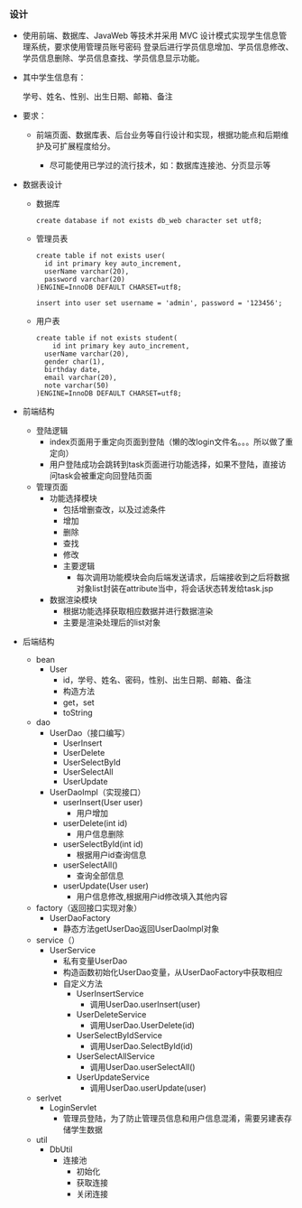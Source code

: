 ### 设计

+ 使用前端、数据库、JavaWeb 等技术并采用 MVC 设计模式实现学生信息管理系统，要求使用管理员账号密码 登录后进行学员信息增加、学员信息修改、学员信息删除、学员信息查找、学员信息显示功能。 

+ 其中学生信息有： 

   学号、姓名、性别、出生日期、邮箱、备注 

+ 要求： 

  + 前端页面、数据库表、后台业务等自行设计和实现，根据功能点和后期维护及可扩展程度给分。 

     + 尽可能使用已学过的流行技术，如：数据库连接池、分页显示等

       

+ 数据表设计

  + 数据库

    ```mysql
    create database if not exists db_web character set utf8;
    ```

    

  + 管理员表

    ```mysql
    create table if not exists user(
      id int primary key auto_increment,
      userName varchar(20),
      password varchar(20)
    )ENGINE=InnoDB DEFAULT CHARSET=utf8;
    
    insert into user set username = 'admin', password = '123456';
    ```

  + 用户表

    ```mysql
    create table if not exists student(
    	id int primary key auto_increment,
      userName varchar(20),
      gender char(1),
      birthday date,
      email varchar(20),
      note varchar(50)
    )ENGINE=InnoDB DEFAULT CHARSET=utf8; 
    ```

    

+ 前端结构
  + 登陆逻辑
    + index页面用于重定向页面到登陆（懒的改login文件名。。。所以做了重定向）
    + 用户登陆成功会跳转到task页面进行功能选择，如果不登陆，直接访问task会被重定向回登陆页面
  + 管理页面
    + 功能选择模块
      + 包括增删查改，以及过滤条件
      + 增加
      + 删除
      + 查找
      + 修改
      + 主要逻辑
        + 每次调用功能模块会向后端发送请求，后端接收到之后将数据对象list封装在attribute当中，将会话状态转发给task.jsp
    + 数据渲染模块
      + 根据功能选择获取相应数据并进行数据渲染
      + 主要是渲染处理后的list对象

+ 后端结构
  + bean
    + User
      +  id，学号、姓名、密码，性别、出生日期、邮箱、备注 
      + 构造方法
      + get，set
      + toString
  + dao
    + UserDao（接口编写）
      + UserInsert
      + UserDelete
      + UserSelectById
      + UserSelectAll
      + UserUpdate
    + UserDaoImpl（实现接口）
      + userInsert(User user)
        + 用户增加
      + userDelete(int id)
        + 用户信息删除
      + userSelectById(int id)
        + 根据用户id查询信息
      + userSelectAll()
        + 查询全部信息
      + userUpdate(User user)
        + 用户信息修改,根据用户id修改填入其他内容
  + factory（返回接口实现对象）
    + UserDaoFactory
      + 静态方法getUserDao返回UserDaoImpl对象
  + service（）
    + UserService
      + 私有变量UserDao
      + 构造函数初始化UserDao变量，从UserDaoFactory中获取相应
      + 自定义方法
        + UserInsertService
          + 调用UserDao.userInsert(user)
        + UserDeleteService
          + 调用UserDao.UserDelete(id)
        + UserSelectByIdService
          + 调用UserDao.SelectById(id)
        + UserSelectAllService
          + 调用UserDao.userSelectAll()
        + UserUpdateService
          + 调用UserDao.userUpdate(user)
  + serlvet
    + LoginServlet
      + 管理员登陆，为了防止管理员信息和用户信息混淆，需要另建表存储学生数据
  + util
    + DbUtil
      + 连接池
        + 初始化
        + 获取连接
        + 关闭连接